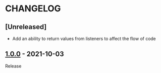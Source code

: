 # CHANGELOG

## [Unreleased]
- Add an ability to return values from listeners to affect the flow of code

## [1.0.0](../../tree/1.0.0) - 2021-10-03
Release
